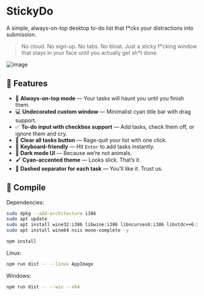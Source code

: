 # StickyDo

A simple, always-on-top desktop to-do list that f\*cks your distractions into submission.

> No cloud. No sign-up. No tabs. No bloat. Just a sticky f\*cking window that stays in your face until you actually get sh\*t done.

![image](https://github.com/user-attachments/assets/9e170cc5-28e4-4602-b172-0def562e7d9e)

## 🚀 Features

- 🧲 **Always-on-top mode** — Your tasks will haunt you until you finish them.
- 💻 **Undecorated custom window** — Minimalist cyan title bar with drag support.
- ✅ **To-do input with checkbox support** — Add tasks, check them off, or ignore them and cry.
- 🔄 **Clear all tasks button** — Rage-quit your list with one click.
- 🧠 **Keyboard-friendly** — Hit `Enter` to add tasks instantly.
- 🌈 **Dark mode UI** — Because we’re not animals.
- 🖌️ **Cyan-accented theme** — Looks slick. That’s it.
- 👻 **Dashed separator for each task** — You’ll like it. Trust us.

## 🔧 Compile

Dependencies:
```sh
sudo dpkg --add-architecture i386
sudo apt update
sudo apt install wine32:i386 libwine:i386 libncurses6:i386 libstdc++6:i386 -y
sudo apt install wine64 nsis mono-complete -y
```

```sh
npm install
```

Linux:
```sh
npm run dist -- --linux AppImage
```

Windows:
```sh
npm run dist -- --win --x64
```